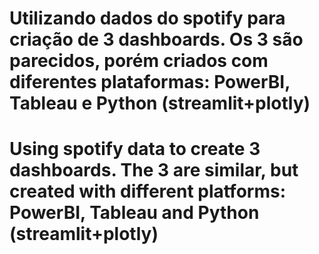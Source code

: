 # Utilizando dados do spotify para criação de 3 dashboards. Os 3 são parecidos, porém criados com diferentes plataformas: PowerBI, Tableau e Python (streamlit+plotly)
# Using spotify data to create 3 dashboards. The 3 are similar, but created with different platforms: PowerBI, Tableau and Python (streamlit+plotly)
